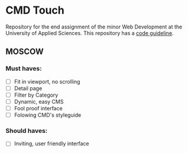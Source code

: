 # CMD Touch
Repository for the end assignment of the minor Web Development at the University of Applied Sciences. This repository has a [code guideline](/code-styleguide.md).

## MOSCOW
### Must haves:
- [ ] Fit in viewport, no scrolling
- [ ] Detail page
- [ ] Filter by Category
- [ ] Dynamic, easy CMS
- [ ] Fool proof interface
- [ ] Folowing CMD's styleguide

### Should haves:
- [ ] Inviting, user friendly interface
